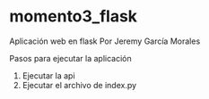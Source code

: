 # momento3_flask
Aplicación web en flask Por Jeremy García Morales

Pasos para ejecutar la aplicación
1. Ejecutar la api
2. Ejecutar el archivo de index.py
